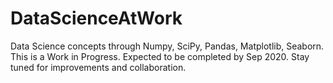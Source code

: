 # DataScienceAtWork
 Data Science concepts through Numpy, SciPy, Pandas, Matplotlib, Seaborn.
 This is a Work in Progress. Expected to be completed by Sep 2020.
 Stay tuned for improvements and collaboration.
